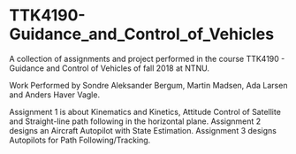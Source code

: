 # TTK4190-Guidance_and_Control_of_Vehicles

A collection of assignments and project performed in the course TTK4190 - Guidance and Control of Vehicles of fall 2018 at NTNU.

Work Performed by Sondre Aleksander Bergum, Martin Madsen, Ada Larsen and Anders Haver Vagle.

Assignment 1 is about Kinematics and Kinetics, Attitude Control of Satellite and Straight-line path following in the horizontal plane.
Assignment 2 designs an Aircraft Autopilot with State Estimation.
Assignment 3 designs Autopilots for Path Following/Tracking.
